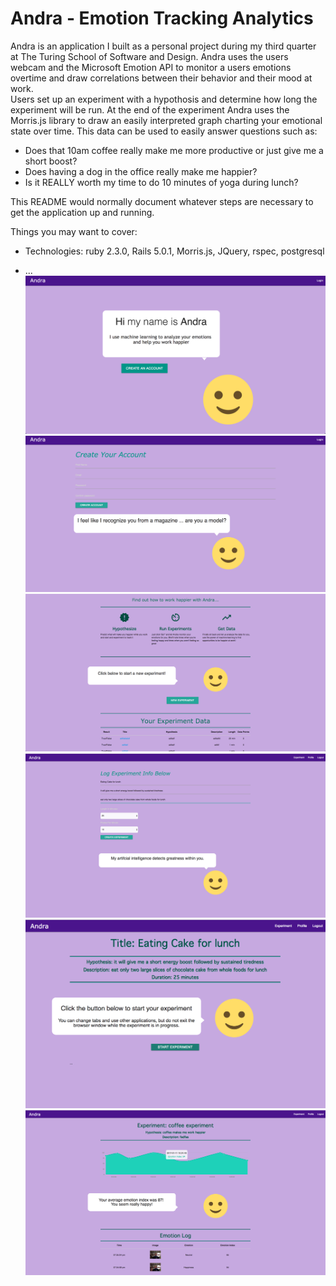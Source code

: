 # Andra - Emotion Tracking Analytics

Andra is an application I built as a personal project during my third quarter at The Turing School of Software and Design.  Andra uses the users webcam and the Microsoft Emotion API to monitor a users emotions overtime and draw correlations between their behavior and their mood at work.  
Users set up an experiment with a hypothosis and determine how long the experiment will be run.  At the end of the experiment Andra uses the Morris.js library to draw an easily interpreted graph charting your emotional state over time. This data can be used to easily answer questions such as:
  * Does that 10am coffee really make me more productive or just give me a short boost?
  * Does having a dog in the office really make me happier?
  * Is it REALLY worth my time to do 10 minutes of yoga during lunch?

This README would normally document whatever steps are necessary to get the
application up and running.

Things you may want to cover:

* Technologies: ruby 2.3.0, Rails 5.0.1, Morris.js, JQuery, rspec, postgresql

* ...
![Andra website](/rmimg/image1.png?raw=true "Optional Title")
![Andra website](/rmimg/image6.png?raw=true "Optional Title")
![Andra website](/rmimg/image3.png?raw=true "Optional Title")
![Andra website](/rmimg/image4.png?raw=true "Optional Title")
![Andra website](/rmimg/image5.png?raw=true "Optional Title")
![Andra website](/rmimg/image2.png?raw=true "Optional Title")

